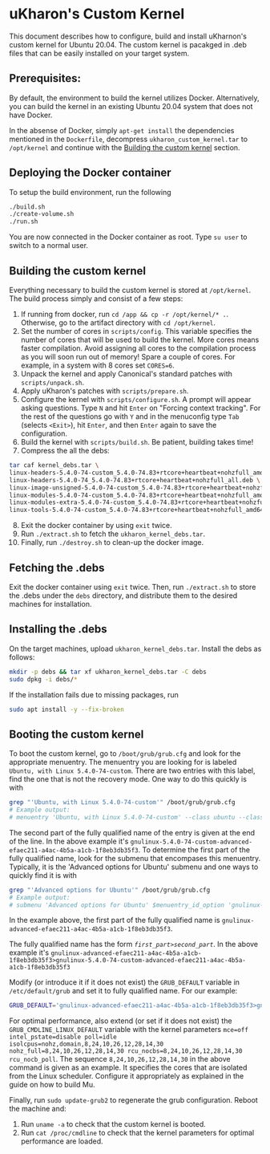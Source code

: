 # uKharon's Custom Kernel

This document describes how to configure, build and install uKharnon's custom kernel for Ubuntu 20.04.
The custom kernel is pacakged in .deb files that can be easily installed on your target system.

## Prerequisites:
By default, the environment to build the kernel utilizes Docker. Alternatively, you can build the kernel in an existing Ubuntu 20.04 system that does not have Docker. 

In the absense of Docker, simply `apt-get install` the dependencies mentioned in the `Dockerfile`, decompress `ukharon_custom_kernel.tar` to `/opt/kernel` and continue with the [Building the custom kernel](#building-the-custom-kernel) section.

## Deploying the Docker container
To setup the build environment, run the following
```sh
./build.sh
./create-volume.sh
./run.sh
````
You are now connected in the Docker container as root. Type `su user` to switch to a normal user.

## Building the custom kernel
Everything necessary to build the custom kernel is stored at `/opt/kernel`.
The build process simply and consist of a few steps:
1. If running from docker, run `cd /app && cp -r /opt/kernel/* .`. Otherwise, go to the artifact directory with `cd /opt/kernel`.
2. Set the number of cores in `scripts/config`. This variable specifies the number of cores that will be used to build the kernel. More cores means faster compilation. Avoid assigning all cores to the compilation process as you will soon run out of memory! Spare a couple of cores. For example, in a system with 8 cores set `CORES=6`.
3. Unpack the kernel and apply Canonical's standard patches with `scripts/unpack.sh`.
4. Apply uKharon's patches with `scripts/prepare.sh`.
5. Configure the kernel with `scripts/configure.sh`. 
A prompt will appear asking questions. Type `N` and hit `Enter` on "Forcing context tracking". For the rest of the questions go with `Y` and in the menuconfig type `Tab` (selects `<Exit>`), hit `Enter`, and then `Enter` again to save the configuration. 
6. Build the kernel with `scripts/build.sh`. Be patient, building takes time!
7. Compress the all the debs:
```sh
tar caf kernel_debs.tar \
linux-headers-5.4.0-74-custom_5.4.0-74.83+rtcore+heartbeat+nohzfull_amd64.deb \
linux-headers-5.4.0-74_5.4.0-74.83+rtcore+heartbeat+nohzfull_all.deb \
linux-image-unsigned-5.4.0-74-custom_5.4.0-74.83+rtcore+heartbeat+nohzfull_amd64.deb \
linux-modules-5.4.0-74-custom_5.4.0-74.83+rtcore+heartbeat+nohzfull_amd64.deb \
linux-modules-extra-5.4.0-74-custom_5.4.0-74.83+rtcore+heartbeat+nohzfull_amd64.deb \
linux-tools-5.4.0-74-custom_5.4.0-74.83+rtcore+heartbeat+nohzfull_amd64.deb
```
8. Exit the docker container by using `exit` twice.
9. Run `./extract.sh` to fetch the `ukharon_kernel_debs.tar`.
10. Finally, run `./destroy.sh` to clean-up the docker image.

## Fetching the .debs
Exit the docker container using `exit` twice.
Then, run `./extract.sh` to store the .debs under the `debs` directory, and distribute them to the desired machines for installation.

## Installing the .debs
On the target machines, upload `ukharon_kernel_debs.tar`.
Install the debs as follows:
```sh
mkdir -p debs && tar xf ukharon_kernel_debs.tar -C debs
sudo dpkg -i debs/*
```

If the installation fails due to missing packages, run
```sh
sudo apt install -y --fix-broken
```

## Booting the custom kernel
To boot the custom kernel, go to `/boot/grub/grub.cfg` and look for the appropriate menuentry.
The menuentry you are looking for is labeled `Ubuntu, with Linux 5.4.0-74-custom`. There are two entries with this label, find the one that is not the recovery mode.
One way to do this quickly is with
```sh
grep "'Ubuntu, with Linux 5.4.0-74-custom'" /boot/grub/grub.cfg
# Example output:
# menuentry 'Ubuntu, with Linux 5.4.0-74-custom' --class ubuntu --class gnu-linux --class gnu --class os $menuentry_id_option 'gnulinux-5.4.0-74-custom-advanced-efaec211-a4ac-4b5a-a1cb-1f8eb3db35f3' {
```
The second part of the fully qualified name of the entry is given at the end of the line. In the above example it's `gnulinux-5.4.0-74-custom-advanced-efaec211-a4ac-4b5a-a1cb-1f8eb3db35f3`.
To determine the first part of the fully qualified name, look for the submenu that encompases this menuentry. Typically, it is the 'Advanced options for Ubuntu' submenu and one ways to quickly find it is with
```sh
grep "'Advanced options for Ubuntu'" /boot/grub/grub.cfg
# Example output:
# submenu 'Advanced options for Ubuntu' $menuentry_id_option 'gnulinux-advanced-efaec211-a4ac-4b5a-a1cb-1f8eb3db35f3' {
```
In the example above, the first part of the fully qualified name is `gnulinux-advanced-efaec211-a4ac-4b5a-a1cb-1f8eb3db35f3`.

The fully qualified name has the form *`first_part`*`>`*`second_part`*. In the above example it's
`gnulinux-advanced-efaec211-a4ac-4b5a-a1cb-1f8eb3db35f3>gnulinux-5.4.0-74-custom-advanced-efaec211-a4ac-4b5a-a1cb-1f8eb3db35f3`

Modify (or introduce it if it does not exist) the `GRUB_DEFAULT` variable in `/etc/default/grub` and set it to fully qualified name. For our example:
```sh
GRUB_DEFAULT='gnulinux-advanced-efaec211-a4ac-4b5a-a1cb-1f8eb3db35f3>gnulinux-5.4.0-74-custom-advanced-efaec211-a4ac-4b5a-a1cb-1f8eb3db35f3'
```
For optimal performance, also extend (or set if it does not exist) the `GRUB_CMDLINE_LINUX_DEFAULT` variable with the kernel parameters
`mce=off intel_pstate=disable poll=idle isolcpus=nohz,domain,8,24,10,26,12,28,14,30 nohz_full=8,24,10,26,12,28,14,30 rcu_nocbs=8,24,10,26,12,28,14,30 rcu_nocb_poll`.
The sequence `8,24,10,26,12,28,14,30` in the above command is given as an example. It specifies the cores that are isolated from the Linux scheduler. Configure it appropriately as explained in the guide on how to build Mu.

Finally, run `sudo update-grub2` to regenerate the grub configuration. Reboot the machine and:
1. Run `uname -a` to check that the custom kernel is booted.
2. Run `cat /proc/cmdline` to check that the kernel parameters for optimal performance are loaded.

